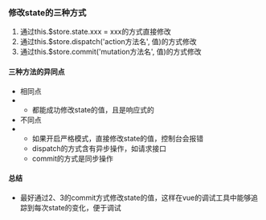 ### 修改state的三种方式

1. 通过this.$store.state.xxx = xxx的方式直接修改
2. 通过this.$store.dispatch\('action方法名', 值\)的方式修改
3. 通过this.$store.commit\('mutation方法名', 值\)的方式修改

#### **三种方法的异同点**

* 相同点
* * 都能成功修改state的值，且是响应式的
* 不同点
* * 如果开启严格模式，直接修改state的值，控制台会报错
  * dispatch的方式含有异步操作，如请求接口
  * commit的方式是同步操作

#### **总结**

* 最好通过2、3的commit方式修改state的值，这样在vue的调试工具中能够追踪到每次state的变化，便于调试



